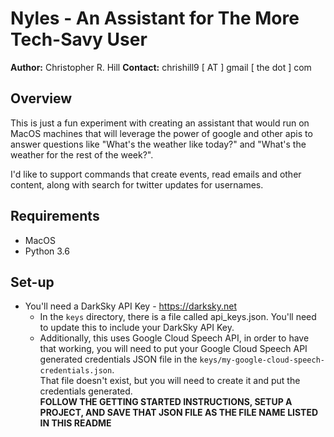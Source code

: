 # Nyles - An Assistant for The More Tech-Savy User

**Author:** Christopher R. Hill 
**Contact:** chrishill9 [ AT ] gmail [ the dot ] com

## Overview 
This is just a fun experiment with creating an assistant that would run on 
MacOS machines that will leverage the power of google and other apis to answer
questions like "What's the weather like today?" and "What's the weather for the rest of the week?".

I'd like to support commands that create events, read emails and other content, along with 
search for twitter updates for usernames. 

## Requirements 
* MacOS
* Python 3.6

## Set-up
* You'll need a DarkSky API Key - https://darksky.net
	- In the `keys` directory, there is a file called api_keys.json.  You'll need to update this
	   to include your DarkSky API Key. 
	- Additionally, this uses Google Cloud Speech API, in order to have that working, you will need to put your 
		Google Cloud Speech API generated credentials JSON file in the ```keys/my-google-cloud-speech-credentials.json```.  
		That file doesn't exist, but you will need to create it and put the credentials generated.  
		**FOLLOW THE GETTING STARTED INSTRUCTIONS, SETUP A PROJECT, AND SAVE THAT JSON FILE AS THE FILE NAME LISTED IN THIS README**    



